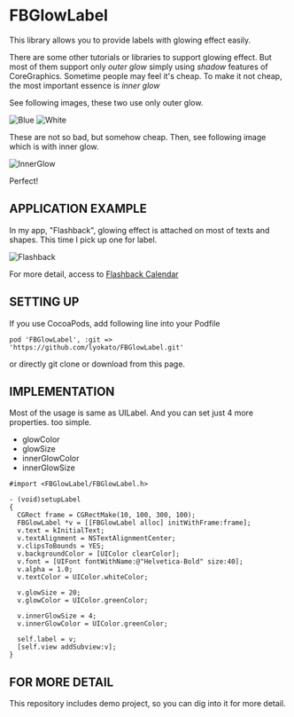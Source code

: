 # FBGlowLabel

This library allows you to provide labels with glowing effect easily. 

There are some other tutorials or libraries to support glowing effect. But most of them support only *outer glow* simply using *shadow* features of CoreGraphics. Sometime people may feel it's cheap. To make it not cheap, the most important essence is *inner glow*

See following images, these two use only outer glow.

![Blue](http://static.squarespace.com/static/51c2c539e4b032aad7050f2e/t/52821cc3e4b03c032e6c10e8/1384258756906/blue.png?format=750w "Blue")
![White](http://static.squarespace.com/static/51c2c539e4b032aad7050f2e/t/52821cd1e4b05645e63790aa/1384258771249/white.png?format=750w "White")

These are not so bad, but somehow cheap. Then, see following image which is with inner glow. 

![InnerGlow](http://static.squarespace.com/static/51c2c539e4b032aad7050f2e/t/52821ce0e4b03c032e6c1113/1384258840734/glow.png?format=750w "InnerGlowExample")

Perfect!

## APPLICATION EXAMPLE

In my app, "Flashback", glowing effect is attached on most of texts and shapes. This time I pick up one for label.

![Flashback](http://static.squarespace.com/static/51c2c539e4b032aad7050f2e/t/5280c72be4b05ebb58c32579/1384171308891/Screens5.png?format=1500w "Flashback")

For more detail, access to [Flashback Calendar](http://flashback-calendar.com/)

## SETTING UP

If you use CocoaPods, add following line into your Podfile

```
pod 'FBGlowLabel', :git => 'https://github.com/lyokato/FBGlowLabel.git'
```

or directly git clone or download from this page. 

## IMPLEMENTATION

Most of the usage is same as UILabel. And you can set just 4 more properties. too simple.

- glowColor
- glowSize
- innerGlowColor
- innerGlowSize

```
#import <FBGlowLabel/FBGlowLabel.h>

- (void)setupLabel
{
  CGRect frame = CGRectMake(10, 100, 300, 100);
  FBGlowLabel *v = [[FBGlowLabel alloc] initWithFrame:frame];
  v.text = kInitialText;
  v.textAlignment = NSTextAlignmentCenter;
  v.clipsToBounds = YES;
  v.backgroundColor = [UIColor clearColor];
  v.font = [UIFont fontWithName:@"Helvetica-Bold" size:40];
  v.alpha = 1.0;
  v.textColor = UIColor.whiteColor;

  v.glowSize = 20;
  v.glowColor = UIColor.greenColor;

  v.innerGlowSize = 4;
  v.innerGlowColor = UIColor.greenColor;

  self.label = v;
  [self.view addSubview:v];
}
```

## FOR MORE DETAIL

This repository includes demo project, so you can dig into it for more detail. 


